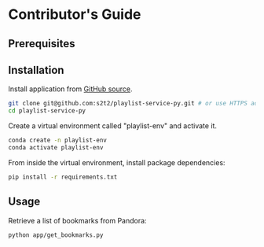 # Contributor's Guide

## Prerequisites

## Installation

Install application from [GitHub source](https://github.com/s2t2/playlist-service-py).

```sh
git clone git@github.com:s2t2/playlist-service-py.git # or use HTTPS address
cd playlist-service-py
```

Create a virtual environment called "playlist-env" and activate it.

```sh
conda create -n playlist-env
conda activate playlist-env
```

From inside the virtual environment, install package dependencies:

```sh
pip install -r requirements.txt
```

## Usage

Retrieve a list of bookmarks from Pandora:

```sh
python app/get_bookmarks.py
```

